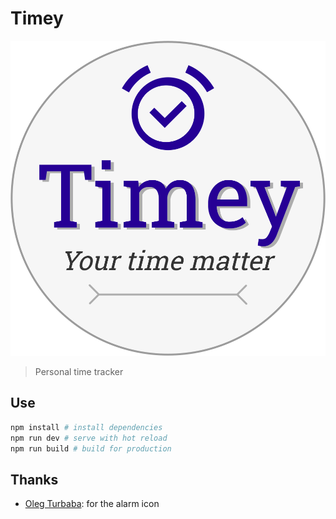 # Timey

![logo](docs/logo.svg)

> Personal time tracker

## Use

```bash
npm install # install dependencies
npm run dev # serve with hot reload
npm run build # build for production
```

## Thanks

- [Oleg Turbaba](https://www.iconfinder.com/icons/3507737/alarm_clock_iconoteka_on_time_timer_icon): for the alarm icon
